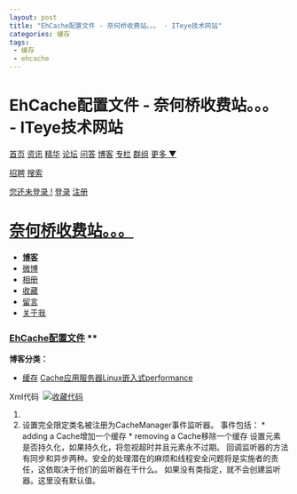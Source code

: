 ```yaml
---
layout: post
title: "EhCache配置文件 - 奈何桥收费站。。。 - ITeye技术网站"
categories: 缓存
tags: 
 - 缓存
 - ehcache
--- 
```


# EhCache配置文件 - 奈何桥收费站。。。 - ITeye技术网站

[首页](http://www.iteye.com/) [资讯](http://www.iteye.com/news) [精华](http://www.iteye.com/magazines) [论坛](http://www.iteye.com/forums) [问答](http://www.iteye.com/ask) [博客](http://www.iteye.com/blogs) [专栏](http://www.iteye.com/blogs/subjects) [群组](http://www.iteye.com/groups) [更多 ▼](http://zuzong.iteye.com/blog/1048714#)

[招聘](http://www.iteye.com/job) [搜索](http://www.iteye.com/search)

[您还未登录 !](http://zuzong.iteye.com/login "登录") [登录](http://zuzong.iteye.com/login) [注册](http://zuzong.iteye.com/signup)

# [奈何桥收费站。。。](http://zuzong.iteye.com/)

* [**博客**](http://zuzong.iteye.com/)
* [微博](http://zuzong.iteye.com/weibo)
* [相册](http://zuzong.iteye.com/album)
* [收藏](http://zuzong.iteye.com/link)
* [留言](http://zuzong.iteye.com/blog/guest_book)
* [关于我](http://zuzong.iteye.com/blog/profile)

### [EhCache配置文件]() **

**博客分类：**
* [缓存](http://zuzong.iteye.com/category/157174)
[Cache](http://www.iteye.com/blogs/tag/Cache)[应用服务器](http://www.iteye.com/blogs/tag/%E5%BA%94%E7%94%A8%E6%9C%8D%E5%8A%A1%E5%99%A8)[Linux](http://www.iteye.com/blogs/tag/Linux)[嵌入式](http://www.iteye.com/blogs/tag/%E5%B5%8C%E5%85%A5%E5%BC%8F)[performance](http://www.iteye.com/blogs/tag/performance) 

Xml代码  [![收藏代码]()![]()]( "收藏这段代码")

1. <?xml version="1.0" encoding="UTF-8"?>       
1. <!--  
1.   
1. CacheManager配置  
1. ==========================  
1.   
1.   
1. 一个ehcache.xml 相当于一个单个的CacheManager  
1.   
1. 学习下面的说明或者ehcache构架（ehcache.xsd）怎样配置  
1. 系统资源标识在这个文件中能被具体制定，当配置被加载时，他们将会被替换。例如 multicastGroupPort=${multicastGroupPort}被环境变量的系统属性替换，或是使用如-DmulticastGroupPort=4446命令行开关指定一个系统属性。  
1.   
1. <ehcache>的属性如下：  
1.   
1. * name – CacheManager的可选名称。这个名称起初主要是用于文档记录或辨别Terracotta集群状态。对于Terracotta集群的缓存，一组CacheManager名称和cache名称唯一的鉴定了一个特定的存储于Terracotta集群存储器的缓存。  
1.   
1. * updateCheck – 一个可选的boolean标识符，指定这个CacheManager是否通过Internet检查Ehcache的新版本。如果没有特别指明，updateCheck="true".  
1.   
1. * monitoring – 一个可选的设置，决定CacheManager是否应该自动的用系统MBean服务器注册SampledCacheMBean。当下，这个监测。只有当使用Terracotta集群和使用Terracotta Developer Console时才有用。使用"autodetect"值，Terracotta集群的出现将被检测和监视，并通过Developer控制台激活。其他允许的值有："on" 和 "off"。默认为"autodetect"。当使用JMX监测时，这个设置不会产生任何作用。  
1.   
1. * dynamicConfig – 一个可选设置，能够使与这个CacheManager相关联的动态配置失活。这个设置的默认值是true-例如，动态配置是激活的。动态配置的缓存通过缓存的配置对象让他们的TTI, TTL 和maximum disk 和in-memory capacity在运行时改变。  
1. -->    
1. <ehcache xmlns:xsi="http://www.w3.org/2001/XMLSchema-instance"  
1.          xsi:noNamespaceSchemaLocation="ehcache.xsd"  
1.          updateCheck="true" monitoring="autodetect"  
1.          dynamicConfig="true" >  
1.     
1.     <!--  
1.     DiskStore configuration  
1.     =======================  
1. 磁盘存储器是可选的。关闭磁盘存储路径创建，解释下面的磁盘存储器元素。  
1. 对于任何缓存，如果你已经激活了overflowToDisk或diskPersistent，就要配置磁盘存储器。  
1. 如果他未配置，并且创建了一个需要磁盘存储的缓存，将会发出一个警告并且java.io.tmpdir将会自动使用。  
1. 磁盘存储器仅有一个属性- "path"。这个路径就是.data and .index文件被创建的目录路径。  
1. 如果这个路径是下述Java系统属性之一，他将会被运行中的VM中的值替换。为了向后兼容，这些应该被特别规定，而不会被${token}替换语法封闭。  
1.   
1. 下列属性翻译：  
1. * user.home -用户的根目录  
1. * user.dir – 用户的当前工作目录  
1. * java.io.tmpdir – 默认临时文件路径  
1. * ehcache.disk.store.dir – 一个系统属性，你通常用命令行指定；  
1. 例如： java -Dehcache.disk.store.dir=/u01/myapp/diskdir ...  
1.    
1.    
1.   
1. 子目录通过如下属性指定，例如：java.io.tmpdir/one  
1.   -->  
1.     <diskStore path="java.io.tmpdir"/>  
1.    
1.     
1.     <!--  
1. TransactionManagerLookup configuration  
1. ======================================  
1. TransactionManagerLookup 配置  
1. 这个类被ehcache用XA激活的ehcache来查找用于应用程序中的JTA TransactionManager。如果没有指定类，那么DefaultTransactionManagerLookup将以如下顺序找到TransactionManager。  
1.   
1.    *GenericJNDI（例如：jboss，属性jndiName控制TransactionManager对象的名称来查找）  
1. *Websphere  
1.      *Bitronix  
1.      *Atomikos  
1. 你可以提供自己的查找类实现net.sf.ehcache.transaction.manager.TransactionManagerLookup接口。  
1.     <transactionManagerLookup class="net.sf.ehcache.transaction.manager.DefaultTransactionManagerLookup" properties="" propertySeparator=":"/>  
1.    
1.     <!--  
1.     CacheManagerEventListener  
1. =========================  
1. 指定一个CacheManagerEventListenerFactory，当缓存被增加或从CacheManager移除时被告知。  
1.   
1. CacheManagerEventListenerFactory的属性有：  
1. * class – 一个完全限定的工厂类名。  
1. * properties – 逗号隔开的属性只对工厂有意义。  
1.  overflowToDisk:设置元素是否能溢出磁盘，当存储器容量达到最大存储限制。  
1.   
1. 如下属性和元素是可选的。  
1.    
1.     timeToIdleSeconds:  
1. Sets the time to idle for an element before it expires.  
1. 设置一个元素在过期前的空闲时间  
1.     i.e. The maximum amount of time between accesses before an element expires  
1. Is only used if the element is not eternal.  
1. 换言之，最大时间数在进入之后和元素过期之前这段时间之间，只有元素在非持久化时才有用。  
1. Optional attribute. A value of 0 means that an Element can idle for infinity.  
1. 可选属性，0表示一个元素可以无限的空闲  
1. The default value is 0.  
1. 默认值是0。  
1.    
1.     timeToLiveSeconds:  
1.     Sets the time to live for an element before it expires.  
1.     i.e. The maximum time between creation time and when an element expires.  
1.     Is only used if the element is not eternal.  
1.     Optional attribute. A value of 0 means that and Element can live for infinity.  
1. The default value is 0.  
1. 在元素过期之前，设置一个存留时间。换言之，最大时间在创建时间和元素过期之间。仅用于元素非持久化。可选属性。值为0表示元素可无限存留，默认值是0  
1.    
1.     diskPersistent:  
1.     Whether the disk store persists between restarts of the Virtual Machine.  
1. The default value is false.  
1. 磁盘存储是否在虚拟机重启后持续存在。默认只是false。  
1.    
1.     diskExpiryThreadIntervalSeconds:  
1.     The number of seconds between runs of the disk expiry thread. The default value  
1. is 120 seconds.  
1. 秒数在运行和磁盘终止线程之间，默认值是120秒。  
1.    
1.     diskSpoolBufferSizeMB:  
1.     This is the size to allocate the DiskStore for a spool buffer. Writes are made  
1.     to this area and then asynchronously written to disk. The default size is 30MB.  
1.     Each spool buffer is used only by its cache. If you get OutOfMemory errors consider  
1.     lowering this value. To improve DiskStore performance consider increasing it. Trace level  
1. logging in the DiskStore will show if put back ups are occurring.  
1. 这是为后台打印缓冲分配在DiskStore的大小。在这一区域进行写入，并同步写入磁盘。默认值是30M。每个后台缓冲区仅由他的缓存使用，如出现OutOfMemory错误，考虑降低该值。为了提高DiskStore性能，考虑增加它。跟踪级别的DiskStore工作 将显示是否推迟出现。  
1.    
1.     clearOnFlush:  
1.     whether the MemoryStore should be cleared when flush() is called on the cache.  
1. By default, this is true i.e. the MemoryStore is cleared.  
1. 当flush()在缓存中被调用时，MemoryStore是否被清除。默认是true，即MemoryStore被清除。  
1.    
1.     memoryStoreEvictionPolicy:  
1.     Policy would be enforced upon reaching the maxElementsInMemory limit. Default  
1.     policy is Least Recently Used (specified as LRU). Other policies available -  
1.     First In First Out (specified as FIFO) and Less Frequently Used  
1.     (specified as LFU)  
1.    
1.     Cache elements can also contain sub elements which take the same format of a factory class  
1. and properties. Defined sub-elements are:  
1. 当达到maxElementsInMemory限制时，策略将强制执行。策略是最近最少使用的算法（简称为LRU）。其他的策略通用。缓存元素也可以有子元素，子元素拥有相同格式的工厂类和属性。定义的sub-elements有：  
1.    
1.     * cacheEventListenerFactory - Enables registration of listeners for cache events, such as  
1.       put, remove, update, and expire.  
1. * cacheEventListenerFactory – 启用缓存事件监听器的注册，如put, remove, update, and expire.  
1.    
1.     * bootstrapCacheLoaderFactory - Specifies a BootstrapCacheLoader, which is called by a  
1.       cache on initialisation to prepopulate itself.  
1.     * bootstrapCacheLoaderFactory – 指定一个BootstrapCacheLoader，它被一个缓存在初始化时调用，用来预填充自己。  
1.    
1.     * cacheExtensionFactory - Specifies a CacheExtension, a generic mechansim to tie a class  
1.       which holds a reference to a cache to the cache lifecycle.  
1. * cacheExtensionFactory – 指定一个CacheExtension，一个通用的mechansim来联系一个保存引用到缓存的类到缓存生命周期。  
1.    
1.     * cacheExceptionHandlerFactory - Specifies a CacheExceptionHandler, which is called when  
1.       cache exceptions occur.  
1.     * cacheExceptionHandlerFactory – 指定一个CacheExceptionHandler，每当缓存异常出现时调用。  
1.    
1.     * cacheLoaderFactory - Specifies a CacheLoader, which can be used both asynchronously and  
1.       synchronously to load objects into a cache. More than one cacheLoaderFactory element  
1.       can be added, in which case the loaders form a chain which are executed in order. If a  
1.       loader returns null, the next in chain is called.  
1. * cacheLoaderFactory – 指定一个CacheLoader，能够同步和异步装载对象到一个缓存。可以添加多个cacheLoaderFactory元素，在这种情况装载机形成一个链，被有序的执行。如果一个装载机返回null，下一个链就被调用。  
1.                                    
1. Cache Event Listeners  
1. 缓存事件监听器  
1.    
1.     All cacheEventListenerFactory elements can take an optional property listenFor that describes  
1.     which events will be delivered in a clustered environment.  The listenFor attribute has the  
1. following allowed values:  
1. 所有的cacheEventListenerFactory元素能选取一个可选属性listenFor描述的事件将在一个集群环境中交付。这个listenFor属性有如下允许的值：  
1.    
1.     * all - the default is to deliver all local and remote events  
1.     * local - deliver only events originating in the current node  
1. * remote - deliver only events originating in other nodes  
1. * all – 默认交付所有的本地和远程事件  
1. * local – 交付的只是源于当前节点的事件  
1. * remote - 交付的只是源于其他节点  
1.    
1. Example of setting up a logging listener for local cache events:  
1. 设置一个本地缓存事件监听器的例子：  
1.    
1.     <cacheEventListenerFactory class="my.company.log.CacheLogger"  
1.         listenFor="local" />  
1.    
1.    
1. Cache Exception Handling  
1. 缓存异常处理  
1.     ++++++++++++++++++++++++  
1.    
1.     By default, most cache operations will propagate a runtime CacheException on failure. An  
1.     interceptor, using a dynamic proxy, may be configured so that a CacheExceptionHandler can  
1. be configured to intercept Exceptions. Errors are not intercepted.  
1. 通常，大多数cache运行失败将产生运行时CacheException。通过使用代理，一个拦截器应该被配置，以便于能够配置CacheExceptionHandler拦截异常。错误并不被拦截。  
1.    
1. It is configured as per the following example:  
1. 按照下面的例子配置：  
1.    
1.       <cacheExceptionHandlerFactory class="com.example.ExampleExceptionHandlerFactory"  
1.                                       properties="logLevel=FINE"/>  
1.    
1.     Caches with ExceptionHandling configured are not of type Cache, but are of type Ehcache only,  
1. and are not available using CacheManager.getCache(), but using CacheManager.getEhcache().  
1. 有ExceptionHandling配置的缓存并不是典型的Cache，但却是典型的Ehcache，并且不能使用CacheManager.getCache()，但能够使用CacheManager.getEhcache()。  
1.    
1.    
1. Cache Loader  
1. 缓存装载  
1.     ++++++++++++  
1.      
1.     A default CacheLoader may be set which loads objects into the cache through asynchronous and  
1.     synchronous methods on Cache. This is different to the bootstrap cache loader, which is used  
1. only in distributed caching.  
1. 一个默认的CacheLoader应该被设置成这样，能够通过Cache中的同步和异步方法装载对象到缓存中。这和仅在分布是缓存中被用到的缓存装载引导程序是不同的。  
1.    
1. It is configured as per the following example:  
1. 按照如下示例配置：  
1.    
1.         <cacheLoaderFactory class="com.example.ExampleCacheLoaderFactory"  
1.                                       properties="type=int,startCounter=10"/>  
1.    
1.     XA Cache  
1.     ++++++++  
1.    
1. To enable an ehcache as a participant in the JTA Transaction, just have the following attribute  
1. 使ehcache作为JTA事务的参与者，只需要如下属性。  
1.     
1. transactionalMode="xa", otherwise the default is transactionalMode="off"  
1.     transactionalMode="xa", 否则，默认是 transactionalMode="off"  
1.    
1.    
1.     Cache Writer  
1.     ++++++++++++  
1.    
1.     A CacheWriter maybe be set to write to an underlying resource. Only one CacheWriter can be  
1. been to a cache.  
1. 一个CacheWriter可以设置写到底层资源中。只有一个CacheWriter能够成为一个cache。  
1.    
1. It is configured as per the following example for write-through:  
1. 按照如下示例配置write-through：  
1.    
1.         <cacheWriter writeMode="write-through" notifyListenersOnException="true">  
1.             <cacheWriterFactory class="net.sf.ehcache.writer.TestCacheWriterFactory"  
1.                                 properties="type=int,startCounter=10"/>  
1.         </cacheWriter>  
1.    
1. And it is configured as per the following example for write-behind:  
1. 按照如下示例配置write-behind:  
1.    
1.         <cacheWriter writeMode="write-behind" minWriteDelay="1" maxWriteDelay="5"  
1.                      rateLimitPerSecond="5" writeCoalescing="true" writeBatching="true" writeBatchSize="1"  
1.                      retryAttempts="2" retryAttemptDelaySeconds="1">  
1.             <cacheWriterFactory class="net.sf.ehcache.writer.TestCacheWriterFactory"  
1.                                 properties="type=int,startCounter=10"/>  
1.         </cacheWriter>  
1.    
1. The cacheWriter element has the following attributes:  
1. cacheWriter元素有如下属性：  
1. * writeMode: the write mode, write-through or write-behind  
1.    
1. These attributes only apply to write-through mode:  
1. 这些属性仅适用于write-through模式：  
1. * notifyListenersOnException: Sets whether to notify listeners when an exception occurs on a writer operation.  
1. * notifyListenersOnException:设置当一个写操作出现异常时是否告知监听器。  
1.    
1. These attributes only apply to write-behind mode:  
1. 这些属性仅适用于write-behind模式：  
1.    
1.     * minWriteDelay: Set the minimum number of seconds to wait before writing behind. If set to a value greater than 0,  
1.       it permits operations to build up in the queue. This is different from the maximum write delay in that by waiting  
1.       a minimum amount of time, work is always being built up. If the minimum write delay is set to zero and the  
1.       CacheWriter performs its work very quickly, the overhead of processing the write behind queue items becomes very  
1.       noticeable in a cluster since all the operations might be done for individual items instead of for a collection  
1.       of them.  
1. * minWriteDelay:设置write-behind之前的等待最小秒数。如果设置值比0大，则允许操作建立在队列中。和最大写入延迟不同，通过等待的最短时间，工作将同时被建立。如果最小写入延迟设置成0，并且CacheWriter快速执行程序，在一个集群中处理队列项目后的写入开销将会非常显著，因为所有的运行被单个项目完成，代替他们的一个集合。  
1.    
1.     * maxWriteDelay: Set the maximum number of seconds to wait before writing behind. If set to a value greater than 0,  
1.       it permits operations to build up in the queue to enable effective coalescing and batching optimisations.  
1. * maxWriteDelay:设置在后面写入之前等待的最大秒数。如设置值为0，它允许在队列里建立运行程序，以便有效地合并和批量优化。  
1.    
1.     * writeBatching: Sets whether to batch write operations. If set to true, writeAll and deleteAll will be called on  
1.       the CacheWriter rather than write and delete being called for each key. Resources such as databases can perform  
1.       more efficiently if updates are batched, thus reducing load.  
1. * writeBatching:设置是否批量写入操作。如果设为true，writeAll 和deleteAll将调用CacheWriter，而不是为每个键调用write和delete。如果更新是批量的，诸如数据库资源可以更高效的执行，因此减少了负荷。  
1.     * writeBatchSize: Sets the number of operations to include in each batch when writeBatching is enabled. If there are  
1.       less entries in the write-behind queue than the batch size, the queue length size is used.  
1. * writeBatchSize:当writeBatching处于激活时，设置每批包含的操作的数目。如果write-behind队列的实体数少于每批的数目，就使用队列的长度。  
1. * rateLimitPerSecond: Sets the maximum number of write operations to allow per second when writeBatching is enabled.  
1. * rateLimitPerSecond:当writeBatching激活时，设置写操作每秒允许的最大数目。  
1.     * writeCoalescing: Sets whether to use write coalescing. If set to true and multiple operations on the same key are  
1.       present in the write-behind queue, only the latest write is done, as the others are redundant.  
1. * writeCoalescing: 设置是否使用写入联合。如果设为true并且同样的键有多个操作出现在write-behind队列，只有最新的写入完成，因为其他的成了多余的。  
1.     * retryAttempts: Sets the number of times the operation is retried in the CacheWriter, this happens after the  
1.       original operation.  
1. * retryAttempts:设置CacheWriter中重复操作的总次数，这发生在初次操作之后。  
1. * retryAttemptDelaySeconds: Sets the number of seconds to wait before retrying an failed operation.  
1. * retryAttemptDelaySeconds:设置在失败操作重试之前等待的秒数。  
1.    
1.     Cache Extension  
1.     +++++++++++++++  
1.    
1.     CacheExtensions are a general purpose mechanism to allow generic extensions to a Cache.  
1.     CacheExtensions are tied into the Cache lifecycle.  
1. CacheExtensions是一个总的作用机制允许Cache有普通异常。CacheExtensions与Cache生命周期紧密相连。  
1.     CacheExtensions are created using the CacheExtensionFactory which has a  
1.     <code>createCacheCacheExtension()</code> method which takes as a parameter a  
1.     Cache and properties. It can thus call back into any public method on Cache, including, of  
1. course, the load methods.  
1. 创建CacheExtensions 来使用CacheExtensionFactory，他有一个<code>createCacheCacheExtension()</code>方法可以当做一个参数一个Cache和属性。因此CacheExtensions能够回调所有Cache中的公有方法，当然，包括装载方法。  
1.    
1. Extensions are added as per the following example:  
1. 按照如下示例增加Extensions：  
1.    
1.          <cacheExtensionFactory class="com.example.FileWatchingCacheRefresherExtensionFactory"  
1.                              properties="refreshIntervalMillis=18000, loaderTimeout=3000,  
1.                                          flushPeriod=whatever, someOtherProperty=someValue ..."/>  
1.    
1.     Terracotta Clustering  
1.     +++++++++++++++++++++  
1.     
1.     Cache elements can also contain information about whether the cache can be clustered with Terracotta.  
1. The <terracotta> sub-element has the following attributes:  
1. Cache元素也包含了有关是否缓存能和Terracotta聚集的信息。<terracotta>子元素有如下属性：  
1.    
1.     * clustered=true|false - indicates whether this cache should be clustered with Terracotta. By  
1.       default, if the <terracotta> element is included, clustered=true.  
1. * clustered=true|false – 显示这个cache是否应该和Terracotta聚集。如果包括<terracotta>元素，默认的是clustered=true。  
1.     * valueMode=serialization|identity - indicates whether this cache should be clustered with  
1.       serialized copies of the values or using Terracotta identity mode.  By default, values will  
1.       be cached in serialization mode which is similar to other replicated Ehcache modes.  The identity  
1.       mode is only available in certain Terracotta deployment scenarios and will maintain actual object  
1.       identity of the keys and values across the cluster.  In this case, all users of a value retrieved from  
1.       the cache are using the same clustered value and must provide appropriate locking for any changes  
1.       made to the value (or objects referred to by the value).  
1. * valueMode=serialization|identity – 指出是否这个cache和值的序列化拷贝聚合或者使用Terracotta鉴定模式。通常，值将会在序列化模式中缓存，这和其他的再生Ehcache模式相似。身份模式只有在某些Terracotta部署方案中有效，并且通过集群保持实际对象身份的键和值。在这种情况下，所有从缓存取值的用户都使用相同的集群值，并且必须对值（或者值所引用的对象）的任何改变提供了合适的锁定。  
1.     * synchronousWrites=true|false - When set to true, clustered caches use  
1.       Terracotta SYNCHRONOUS WRITE locks. Asynchronous writes (synchronousWrites="false") maximize performance by  
1.       allowing clients to proceed without waiting for a "transaction received" acknowledgement from the server.  
1.       Synchronous writes (synchronousWrites="true") maximize data safety by requiring that a client receive server  
1.       acknowledgement of a transaction before that client can proceed. If coherence mode is disabled using  
1.       configuration (coherent="false") or through the coherence API, only asynchronous writes can occur  
1.       (synchronousWrites="true" is ignored). By default this value is false (i.e. clustered caches use normal  
1.       Terracotta WRITE locks).  
1. * synchronousWrites=true|false – 当设为true时，缓存集群使用Terracotta SYNCHRONOUS WRITE锁。异步写入(synchronousWrites="false")最大的性能允许客户端继续而无需等待"transaction received"服务器的回应。同步写入(synchronousWrites="true")最大数据安全性，要求客户端再继续之前接收服务器端的事务响应。如果coherence模式不能使用配置(coherent="false")或者通过coherence API，仅异步写入能够存在(synchronousWrites="true"被忽略)。通常，这个值为false（例. 聚集缓存使用正常的Terracotta WRITE锁）。  
1.     * coherent=true|false - indicates whether this cache should have coherent reads and writes with guaranteed  
1.       consistency across the cluster.  By default, its value is true.  If this attribute is set to false  
1.       (or "incoherent" mode), values from the cache are read without locking, possibly yielding stale data.  
1.       Writes to a cache in incoherent mode are batched and applied without acquiring cluster-wide locks,  
1.       possibly creating inconsistent values across cluster. Incoherent mode is a performance optimization  
1.       with weaker concurrency guarantees and should generally be used for bulk-loading caches, for loading  
1.       a read-only cache, or where the application that can tolerate reading stale data. This setting overrides  
1.       coherentReads, which is deprecated.  
1. * coherent=true|false – 指出是否这个缓存应使读和写前后一致并通过集群确保其一致性。通常默认值是true。如这个属性被设为false（或"incoherent"模式），缓存里没有锁定直接读取的值，可能产生坏的数据。随着并发保证的减弱，Incoherent模式是最优化性能，应该用于bulk-loading缓存，用于装载一个只读缓存，或用于程序中能够容忍读取损坏数据的地方。这个设置重载了coherentReads，这是不赞成的。  
1.     * copyOnRead=true|false - indicates whether cache values are deserialized on every read or if the  
1.       materialized cache value can be re-used between get() calls. This setting is useful if a cache  
1.       is being shared by callers with disparate classloaders or to prevent local drift if keys/values  
1.       are mutated locally w/o putting back to the cache. NOTE: This setting is only relevant for caches  
1.       with valueMode=serialization  
1. * copyOnRead=true|false – 指出是否每个读出的缓存值是反序列化的，或者，是否具体的缓存值能够在get()调用之间被重用。这个设置很有用，如果一个缓存被不同的类装载器的调用者共享，或是阻止本地偏移如果键/值被组织本地w/o放回缓存。注意：这个设置仅对valueMode=serialization的缓存有意义。  
1.    
1.    
1. Simplest example to indicate clustering:  
1. 最简单的集群实例：  
1.         <terracotta/>  
1.         
1. To indicate the cache should not be clustered (or remove the <terracotta> element altogether):  
1. 指明缓存不被聚集（或一起移除<terracotta>元素）   
1.         <terracotta clustered="false"/>  
1.    
1. To indicate the cache should be clustered using identity mode:  
1. 表示使用模式聚集缓存：  
1.         <terracotta clustered="true" valueMode="identity"/>        
1.    
1. To indicate the cache should be clustered using incoherent mode for bulk load:  
1. 对大量的装载使用incoherent模式聚集缓存。  
1.         <terracotta clustered="true" coherent="false"/>  
1.    
1. To indicate the cache should be clustered using synchronous-write locking level:  
1. 使用synchronous-write锁定水平应该聚集缓存。  
1.         <terracotta clustered="true" synchronousWrites="true"/>  
1.     -->  
1.    
1.     <!--  
1.     Mandatory Default Cache configuration. These settings will be applied to caches  
1. created programmtically using CacheManager.add(String cacheName).  
1. 强制预设缓存配置。这个设置将应用于缓存创建CacheManager.add(String cacheName)。  
1.    
1. The defaultCache has an implicit name "default" which is a reserved cache name.  
1. defaultCache有一个内涵的名称“default”，是一个预设的缓存名称。  
1.     -->  
1.     <defaultCache  
1.            maxElementsInMemory="0"  
1.            eternal="false"  
1.            timeToIdleSeconds="1200"  
1.            timeToLiveSeconds="1200">  
1.       <terracotta/>  
1.     </defaultCache>  
1.    
1.     <!--  
1. Sample caches. Following are some example caches. Remove these before use.  
1. 缓存样本。以下是一些缓存实例，在使用前删掉这些。  
1.     -->  
1.    
1.     <!--  
1.     Sample cache named sampleCache1  
1.     This cache contains a maximum in memory of 10000 elements, and will expire  
1.     an element if it is idle for more than 5 minutes and lives for more than  
1. 10 minutes.  
1. 缓存实例名为sampleCache1，这个缓存的最大存储量为10000个元素，如果一个元素空闲时间超过5分钟就会失效并且生命周期超过10分钟。  
1.    
1.     If there are more than 10000 elements it will overflow to the  
1.     disk cache, which in this configuration will go to wherever java.io.tmp is  
1. defined on your system. On a standard Linux system this will be /tmp"  
1. 如果超过了10000个元素，磁盘缓存将会溢出，在这个缓存中，这个配置将找到你系统中任何定义java.io.tmp的地方。在标准的Linux系统中，这将会是/tmp"。  
1.    
1.    
1.     -->  
1.     <cache name="sampleCache1"  
1.            maxElementsInMemory="10000"  
1.            maxElementsOnDisk="1000"  
1.            eternal="false"  
1.            overflowToDisk="true"  
1.            diskSpoolBufferSizeMB="20"  
1.            timeToIdleSeconds="300"  
1.            timeToLiveSeconds="600"  
1.            memoryStoreEvictionPolicy="LFU"  
1.             />  
1.    
1.    
1.     <!--  
1. Sample cache named sampleCache2  
1. 实例缓存sampleCache2  
1.     This cache has a maximum of 1000 elements in memory. There is no overflow to disk, so 1000  
1.     is also the maximum cache size. Note that when a cache is eternal, timeToLive and  
1. timeToIdle are not used and do not need to be specified.  
1. 这个缓存的最大存储容量是1000个元素。没有磁盘溢出，因此，1000也是缓存的最大长度。要注意的是，当缓存持久化后, timeToLive和timeToIdle将不被使用，并且不需要特别指定。  
1.     -->  
1.     <cache name="sampleCache2"  
1.            maxElementsInMemory="1000"  
1.            eternal="true"  
1.            overflowToDisk="false"  
1.            memoryStoreEvictionPolicy="FIFO"  
1.             />  
1.    
1.    
1.     <!--  
1.     Sample cache named sampleCache3. This cache overflows to disk. The disk store is  
1.     persistent between cache and VM restarts. The disk expiry thread interval is set to 10  
1. minutes, overriding the default of 2 minutes.  
1. 示例sampleCache3。这个缓存溢出到磁盘。磁盘存储在缓存和VM重启的时候是持续的。磁盘期满间隔设置为10分钟，覆盖原来的2分钟。  
1.     -->  
1.     <cache name="sampleCache3"  
1.            maxElementsInMemory="500"  
1.            eternal="false"  
1.            overflowToDisk="true"  
1.            timeToIdleSeconds="300"  
1.            timeToLiveSeconds="600"  
1.            diskPersistent="true"  
1.            diskExpiryThreadIntervalSeconds="1"  
1.            memoryStoreEvictionPolicy="LFU"  
1.             />  
1.    
1.     <!--  
1.     Sample Terracotta clustered cache named sampleTerracottaCache.  
1. This cache uses Terracotta to cluster the contents of the cache.  
1. Terracotta集群缓存示例sampleTerracottaCache。这个缓存使用Terracotta聚集缓存内容。  
1.     -->  
1.     <cache name="sampleTerracottaCache"  
1.            maxElementsInMemory="1000"  
1.            eternal="false"  
1.            timeToIdleSeconds="3600"  
1.            timeToLiveSeconds="1800"  
1.            overflowToDisk="false">  
1.    
1.         <terracotta/>  
1.     </cache>  
1.    
1.       <!--  
1.       Sample xa enabled cache name xaCache  
1. Xa激活缓存示例xaCache  
1.     -->  
1.    
1.     <cache name="xaCache"  
1.         maxElementsInMemory="500"  
1.         eternal="false"  
1.         timeToIdleSeconds="300"  
1.         timeToLiveSeconds="600"  
1.         overflowToDisk="false"  
1.         diskPersistent="false"  
1.         diskExpiryThreadIntervalSeconds="1"  
1.         transactionalMode="xa">  
1.       <terracotta clustered="true"/>  
1.   </cache>  
1.    
1.    
1. </ehcache>  
1.    
1.    
1.   
1. 设置完全限定类名被注册为CacheManager事件监听器。  
1.   
1. 事件包括：  
1.     * adding a Cache增加一个缓存  
1.     * removing a Cache移除一个缓存  
1. 设置元素是否持久化，如果持久化，将忽视超时并且元素永不过期。  
1. 回调监听器的方法有同步和异步两种。安全的处理潜在的麻烦和线程安全问题将是实施者的责任，这依取决于他们的监听器在干什么。  
1.   
1. 如果没有类指定，就不会创建监听器。这里没有默认值。  
1.     <cacheManagerEventListenerFactory class="" properties=""/>  
1.    
1.     <!--  
1.     TerracottaConfig  
1.     ========================  
1.  maxElementsOnDisk:  
1.   
1. 设置磁盘存储器维持的对象的最大数目。默认是0，意味着没有限制。  
1. eternal:  
1. 激活Terracotta集群选项)  
1.   
1. 注意：你需要安装运行一个或多个Terracotta服务器来使用Terracotta集群。  
1. 参看http://www.terracotta.org/web/display/orgsite/Download  
1.    
1.   
1. 使用多个Terracotta服务器实例URLs（容错能力）的例子  
1. <terracottaConfig url="host1:9510,host2:9510,host3:9510"/>  
1. maxElementsInMemory:  
1.   
1. 设置创建到存储器中的对象的最大数目。  
1. 在ehcache配置文件中嵌入一个Terracotta配置文件简单的放置一个普通的Terracotta XML配置到<terracottaConfig>元素中。  
1.     
1.     Example:  
1.     <terracottaConfig>  
1.         <tc-config>  
1.             <servers>  
1.                 <server host="server1" name="s1"/>  
1.                 <server host="server2" name="s2"/>  
1.             </servers>  
1.             <clients>  
1.                 <logs>app/logs-%i</logs>  
1.             </clients>           
1.         </tc-config>  
1.     </terracottaConfig>  
1. 更多的Terracotta信息，参看Terracotta文档。  
1.     -->  
1.     <terracottaConfig url="localhost:9510"/>  
1.    
1.     <!--  
1.     Cache configuration  
1.     ===================  
1.    
1. The following attributes are required.  
1. 如下属性都需要：  
1.  name:  
1.   
1. 设置缓存的名称。用于鉴定缓存，他必须是唯一的。  
1.   
1. 指定一个TerracottaConfig用于为CacheManager配置Terracotta运行时。  
1.   
1. 配置文件可以通过两种主要方式指定：通过引用配置文件或者使用Terracotta嵌入式配置文件。  
1.   
1. 使用URL属性指定一个配置资源（或者多个）的引用。URL属性必须包含一个逗号隔开的列表：  
1. * path（Terracotta配置文件的路径）(通常命名为 tc-config.xml)  
1.     * URL Terracotta配置文件的URL  
1. * <server host>:<port> Terracotta服务器运行实例  
1. 最简单的例子指出这台机器上的一个Terracotta服务器：  
1. <terracottaConfig url="localhost:9510"/>  
1. 使用Terracotta配置文件路径的例子：  
1. <terracottaConfig url="/app/config/tc-config.xml"/>  
1. 使用Terracotta配置文件URL的例子：  
1. <terracottaConfig url="http://internal/ehcache/app/tc-config.xml"/>  
<?xml version="1.0" encoding="UTF-8"?> <!-- CacheManager配置 ========================== 一个ehcache.xml 相当于一个单个的CacheManager 学习下面的说明或者ehcache构架（ehcache.xsd）怎样配置 系统资源标识在这个文件中能被具体制定，当配置被加载时，他们将会被替换。例如 multicastGroupPort=${multicastGroupPort}被环境变量的系统属性替换，或是使用如-DmulticastGroupPort=4446命令行开关指定一个系统属性。 <ehcache>的属性如下： * name – CacheManager的可选名称。这个名称起初主要是用于文档记录或辨别Terracotta集群状态。对于Terracotta集群的缓存，一组CacheManager名称和cache名称唯一的鉴定了一个特定的存储于Terracotta集群存储器的缓存。 * updateCheck – 一个可选的boolean标识符，指定这个CacheManager是否通过Internet检查Ehcache的新版本。如果没有特别指明，updateCheck="true". * monitoring – 一个可选的设置，决定CacheManager是否应该自动的用系统MBean服务器注册SampledCacheMBean。当下，这个监测。只有当使用Terracotta集群和使用Terracotta Developer Console时才有用。使用"autodetect"值，Terracotta集群的出现将被检测和监视，并通过Developer控制台激活。其他允许的值有："on" 和 "off"。默认为"autodetect"。当使用JMX监测时，这个设置不会产生任何作用。 * dynamicConfig – 一个可选设置，能够使与这个CacheManager相关联的动态配置失活。这个设置的默认值是true-例如，动态配置是激活的。动态配置的缓存通过缓存的配置对象让他们的TTI, TTL 和maximum disk 和in-memory capacity在运行时改变。 --> <ehcache xmlns:xsi="http://www.w3.org/2001/XMLSchema-instance" xsi:noNamespaceSchemaLocation="ehcache.xsd" updateCheck="true" monitoring="autodetect" dynamicConfig="true" > <!-- DiskStore configuration ======================= 磁盘存储器是可选的。关闭磁盘存储路径创建，解释下面的磁盘存储器元素。 对于任何缓存，如果你已经激活了overflowToDisk或diskPersistent，就要配置磁盘存储器。 如果他未配置，并且创建了一个需要磁盘存储的缓存，将会发出一个警告并且java.io.tmpdir将会自动使用。 磁盘存储器仅有一个属性- "path"。这个路径就是.data and .index文件被创建的目录路径。 如果这个路径是下述Java系统属性之一，他将会被运行中的VM中的值替换。为了向后兼容，这些应该被特别规定，而不会被${token}替换语法封闭。 下列属性翻译： * user.home -用户的根目录 * user.dir – 用户的当前工作目录 * java.io.tmpdir – 默认临时文件路径 * ehcache.disk.store.dir – 一个系统属性，你通常用命令行指定； 例如： java -Dehcache.disk.store.dir=/u01/myapp/diskdir ... 子目录通过如下属性指定，例如：java.io.tmpdir/one --> <diskStore path="java.io.tmpdir"/> <!-- TransactionManagerLookup configuration ====================================== TransactionManagerLookup 配置 这个类被ehcache用XA激活的ehcache来查找用于应用程序中的JTA TransactionManager。如果没有指定类，那么DefaultTransactionManagerLookup将以如下顺序找到TransactionManager。 *GenericJNDI（例如：jboss，属性jndiName控制TransactionManager对象的名称来查找） *Websphere *Bitronix *Atomikos 你可以提供自己的查找类实现net.sf.ehcache.transaction.manager.TransactionManagerLookup接口。 <transactionManagerLookup class="net.sf.ehcache.transaction.manager.DefaultTransactionManagerLookup" properties="" propertySeparator=":"/> <!-- CacheManagerEventListener ========================= 指定一个CacheManagerEventListenerFactory，当缓存被增加或从CacheManager移除时被告知。 CacheManagerEventListenerFactory的属性有： * class – 一个完全限定的工厂类名。 * properties – 逗号隔开的属性只对工厂有意义。 overflowToDisk:设置元素是否能溢出磁盘，当存储器容量达到最大存储限制。 如下属性和元素是可选的。 timeToIdleSeconds: Sets the time to idle for an element before it expires. 设置一个元素在过期前的空闲时间 i.e. The maximum amount of time between accesses before an element expires Is only used if the element is not eternal. 换言之，最大时间数在进入之后和元素过期之前这段时间之间，只有元素在非持久化时才有用。 Optional attribute. A value of 0 means that an Element can idle for infinity. 可选属性，0表示一个元素可以无限的空闲 The default value is 0. 默认值是0。 timeToLiveSeconds: Sets the time to live for an element before it expires. i.e. The maximum time between creation time and when an element expires. Is only used if the element is not eternal. Optional attribute. A value of 0 means that and Element can live for infinity. The default value is 0. 在元素过期之前，设置一个存留时间。换言之，最大时间在创建时间和元素过期之间。仅用于元素非持久化。可选属性。值为0表示元素可无限存留，默认值是0 diskPersistent: Whether the disk store persists between restarts of the Virtual Machine. The default value is false. 磁盘存储是否在虚拟机重启后持续存在。默认只是false。 diskExpiryThreadIntervalSeconds: The number of seconds between runs of the disk expiry thread. The default value is 120 seconds. 秒数在运行和磁盘终止线程之间，默认值是120秒。 diskSpoolBufferSizeMB: This is the size to allocate the DiskStore for a spool buffer. Writes are made to this area and then asynchronously written to disk. The default size is 30MB. Each spool buffer is used only by its cache. If you get OutOfMemory errors consider lowering this value. To improve DiskStore performance consider increasing it. Trace level logging in the DiskStore will show if put back ups are occurring. 这是为后台打印缓冲分配在DiskStore的大小。在这一区域进行写入，并同步写入磁盘。默认值是30M。每个后台缓冲区仅由他的缓存使用，如出现OutOfMemory错误，考虑降低该值。为了提高DiskStore性能，考虑增加它。跟踪级别的DiskStore工作 将显示是否推迟出现。 clearOnFlush: whether the MemoryStore should be cleared when flush() is called on the cache. By default, this is true i.e. the MemoryStore is cleared. 当flush()在缓存中被调用时，MemoryStore是否被清除。默认是true，即MemoryStore被清除。 memoryStoreEvictionPolicy: Policy would be enforced upon reaching the maxElementsInMemory limit. Default policy is Least Recently Used (specified as LRU). Other policies available - First In First Out (specified as FIFO) and Less Frequently Used (specified as LFU) Cache elements can also contain sub elements which take the same format of a factory class and properties. Defined sub-elements are: 当达到maxElementsInMemory限制时，策略将强制执行。策略是最近最少使用的算法（简称为LRU）。其他的策略通用。缓存元素也可以有子元素，子元素拥有相同格式的工厂类和属性。定义的sub-elements有： * cacheEventListenerFactory - Enables registration of listeners for cache events, such as put, remove, update, and expire. * cacheEventListenerFactory – 启用缓存事件监听器的注册，如put, remove, update, and expire. * bootstrapCacheLoaderFactory - Specifies a BootstrapCacheLoader, which is called by a cache on initialisation to prepopulate itself. * bootstrapCacheLoaderFactory – 指定一个BootstrapCacheLoader，它被一个缓存在初始化时调用，用来预填充自己。 * cacheExtensionFactory - Specifies a CacheExtension, a generic mechansim to tie a class which holds a reference to a cache to the cache lifecycle. * cacheExtensionFactory – 指定一个CacheExtension，一个通用的mechansim来联系一个保存引用到缓存的类到缓存生命周期。 * cacheExceptionHandlerFactory - Specifies a CacheExceptionHandler, which is called when cache exceptions occur. * cacheExceptionHandlerFactory – 指定一个CacheExceptionHandler，每当缓存异常出现时调用。 * cacheLoaderFactory - Specifies a CacheLoader, which can be used both asynchronously and synchronously to load objects into a cache. More than one cacheLoaderFactory element can be added, in which case the loaders form a chain which are executed in order. If a loader returns null, the next in chain is called. * cacheLoaderFactory – 指定一个CacheLoader，能够同步和异步装载对象到一个缓存。可以添加多个cacheLoaderFactory元素，在这种情况装载机形成一个链，被有序的执行。如果一个装载机返回null，下一个链就被调用。 Cache Event Listeners 缓存事件监听器 All cacheEventListenerFactory elements can take an optional property listenFor that describes which events will be delivered in a clustered environment. The listenFor attribute has the following allowed values: 所有的cacheEventListenerFactory元素能选取一个可选属性listenFor描述的事件将在一个集群环境中交付。这个listenFor属性有如下允许的值： * all - the default is to deliver all local and remote events * local - deliver only events originating in the current node * remote - deliver only events originating in other nodes * all – 默认交付所有的本地和远程事件 * local – 交付的只是源于当前节点的事件 * remote - 交付的只是源于其他节点 Example of setting up a logging listener for local cache events: 设置一个本地缓存事件监听器的例子： <cacheEventListenerFactory class="my.company.log.CacheLogger" listenFor="local" /> Cache Exception Handling 缓存异常处理 ++++++++++++++++++++++++ By default, most cache operations will propagate a runtime CacheException on failure. An interceptor, using a dynamic proxy, may be configured so that a CacheExceptionHandler can be configured to intercept Exceptions. Errors are not intercepted. 通常，大多数cache运行失败将产生运行时CacheException。通过使用代理，一个拦截器应该被配置，以便于能够配置CacheExceptionHandler拦截异常。错误并不被拦截。 It is configured as per the following example: 按照下面的例子配置： <cacheExceptionHandlerFactory class="com.example.ExampleExceptionHandlerFactory" properties="logLevel=FINE"/> Caches with ExceptionHandling configured are not of type Cache, but are of type Ehcache only, and are not available using CacheManager.getCache(), but using CacheManager.getEhcache(). 有ExceptionHandling配置的缓存并不是典型的Cache，但却是典型的Ehcache，并且不能使用CacheManager.getCache()，但能够使用CacheManager.getEhcache()。 Cache Loader 缓存装载 ++++++++++++ A default CacheLoader may be set which loads objects into the cache through asynchronous and synchronous methods on Cache. This is different to the bootstrap cache loader, which is used only in distributed caching. 一个默认的CacheLoader应该被设置成这样，能够通过Cache中的同步和异步方法装载对象到缓存中。这和仅在分布是缓存中被用到的缓存装载引导程序是不同的。 It is configured as per the following example: 按照如下示例配置： <cacheLoaderFactory class="com.example.ExampleCacheLoaderFactory" properties="type=int,startCounter=10"/> XA Cache ++++++++ To enable an ehcache as a participant in the JTA Transaction, just have the following attribute 使ehcache作为JTA事务的参与者，只需要如下属性。 transactionalMode="xa", otherwise the default is transactionalMode="off" transactionalMode="xa", 否则，默认是 transactionalMode="off" Cache Writer ++++++++++++ A CacheWriter maybe be set to write to an underlying resource. Only one CacheWriter can be been to a cache. 一个CacheWriter可以设置写到底层资源中。只有一个CacheWriter能够成为一个cache。 It is configured as per the following example for write-through: 按照如下示例配置write-through： <cacheWriter writeMode="write-through" notifyListenersOnException="true"> <cacheWriterFactory class="net.sf.ehcache.writer.TestCacheWriterFactory" properties="type=int,startCounter=10"/> </cacheWriter> And it is configured as per the following example for write-behind: 按照如下示例配置write-behind: <cacheWriter writeMode="write-behind" minWriteDelay="1" maxWriteDelay="5" rateLimitPerSecond="5" writeCoalescing="true" writeBatching="true" writeBatchSize="1" retryAttempts="2" retryAttemptDelaySeconds="1"> <cacheWriterFactory class="net.sf.ehcache.writer.TestCacheWriterFactory" properties="type=int,startCounter=10"/> </cacheWriter> The cacheWriter element has the following attributes: cacheWriter元素有如下属性： * writeMode: the write mode, write-through or write-behind These attributes only apply to write-through mode: 这些属性仅适用于write-through模式： * notifyListenersOnException: Sets whether to notify listeners when an exception occurs on a writer operation. * notifyListenersOnException:设置当一个写操作出现异常时是否告知监听器。 These attributes only apply to write-behind mode: 这些属性仅适用于write-behind模式： * minWriteDelay: Set the minimum number of seconds to wait before writing behind. If set to a value greater than 0, it permits operations to build up in the queue. This is different from the maximum write delay in that by waiting a minimum amount of time, work is always being built up. If the minimum write delay is set to zero and the CacheWriter performs its work very quickly, the overhead of processing the write behind queue items becomes very noticeable in a cluster since all the operations might be done for individual items instead of for a collection of them. * minWriteDelay:设置write-behind之前的等待最小秒数。如果设置值比0大，则允许操作建立在队列中。和最大写入延迟不同，通过等待的最短时间，工作将同时被建立。如果最小写入延迟设置成0，并且CacheWriter快速执行程序，在一个集群中处理队列项目后的写入开销将会非常显著，因为所有的运行被单个项目完成，代替他们的一个集合。 * maxWriteDelay: Set the maximum number of seconds to wait before writing behind. If set to a value greater than 0, it permits operations to build up in the queue to enable effective coalescing and batching optimisations. * maxWriteDelay:设置在后面写入之前等待的最大秒数。如设置值为0，它允许在队列里建立运行程序，以便有效地合并和批量优化。 * writeBatching: Sets whether to batch write operations. If set to true, writeAll and deleteAll will be called on the CacheWriter rather than write and delete being called for each key. Resources such as databases can perform more efficiently if updates are batched, thus reducing load. * writeBatching:设置是否批量写入操作。如果设为true，writeAll 和deleteAll将调用CacheWriter，而不是为每个键调用write和delete。如果更新是批量的，诸如数据库资源可以更高效的执行，因此减少了负荷。 * writeBatchSize: Sets the number of operations to include in each batch when writeBatching is enabled. If there are less entries in the write-behind queue than the batch size, the queue length size is used. * writeBatchSize:当writeBatching处于激活时，设置每批包含的操作的数目。如果write-behind队列的实体数少于每批的数目，就使用队列的长度。 * rateLimitPerSecond: Sets the maximum number of write operations to allow per second when writeBatching is enabled. * rateLimitPerSecond:当writeBatching激活时，设置写操作每秒允许的最大数目。 * writeCoalescing: Sets whether to use write coalescing. If set to true and multiple operations on the same key are present in the write-behind queue, only the latest write is done, as the others are redundant. * writeCoalescing: 设置是否使用写入联合。如果设为true并且同样的键有多个操作出现在write-behind队列，只有最新的写入完成，因为其他的成了多余的。 * retryAttempts: Sets the number of times the operation is retried in the CacheWriter, this happens after the original operation. * retryAttempts:设置CacheWriter中重复操作的总次数，这发生在初次操作之后。 * retryAttemptDelaySeconds: Sets the number of seconds to wait before retrying an failed operation. * retryAttemptDelaySeconds:设置在失败操作重试之前等待的秒数。 Cache Extension +++++++++++++++ CacheExtensions are a general purpose mechanism to allow generic extensions to a Cache. CacheExtensions are tied into the Cache lifecycle. CacheExtensions是一个总的作用机制允许Cache有普通异常。CacheExtensions与Cache生命周期紧密相连。 CacheExtensions are created using the CacheExtensionFactory which has a <code>createCacheCacheExtension()</code> method which takes as a parameter a Cache and properties. It can thus call back into any public method on Cache, including, of course, the load methods. 创建CacheExtensions 来使用CacheExtensionFactory，他有一个<code>createCacheCacheExtension()</code>方法可以当做一个参数一个Cache和属性。因此CacheExtensions能够回调所有Cache中的公有方法，当然，包括装载方法。 Extensions are added as per the following example: 按照如下示例增加Extensions： <cacheExtensionFactory class="com.example.FileWatchingCacheRefresherExtensionFactory" properties="refreshIntervalMillis=18000, loaderTimeout=3000, flushPeriod=whatever, someOtherProperty=someValue ..."/> Terracotta Clustering +++++++++++++++++++++ Cache elements can also contain information about whether the cache can be clustered with Terracotta. The <terracotta> sub-element has the following attributes: Cache元素也包含了有关是否缓存能和Terracotta聚集的信息。<terracotta>子元素有如下属性： * clustered=true|false - indicates whether this cache should be clustered with Terracotta. By default, if the <terracotta> element is included, clustered=true. * clustered=true|false – 显示这个cache是否应该和Terracotta聚集。如果包括<terracotta>元素，默认的是clustered=true。 * valueMode=serialization|identity - indicates whether this cache should be clustered with serialized copies of the values or using Terracotta identity mode. By default, values will be cached in serialization mode which is similar to other replicated Ehcache modes. The identity mode is only available in certain Terracotta deployment scenarios and will maintain actual object identity of the keys and values across the cluster. In this case, all users of a value retrieved from the cache are using the same clustered value and must provide appropriate locking for any changes made to the value (or objects referred to by the value). * valueMode=serialization|identity – 指出是否这个cache和值的序列化拷贝聚合或者使用Terracotta鉴定模式。通常，值将会在序列化模式中缓存，这和其他的再生Ehcache模式相似。身份模式只有在某些Terracotta部署方案中有效，并且通过集群保持实际对象身份的键和值。在这种情况下，所有从缓存取值的用户都使用相同的集群值，并且必须对值（或者值所引用的对象）的任何改变提供了合适的锁定。 * synchronousWrites=true|false - When set to true, clustered caches use Terracotta SYNCHRONOUS WRITE locks. Asynchronous writes (synchronousWrites="false") maximize performance by allowing clients to proceed without waiting for a "transaction received" acknowledgement from the server. Synchronous writes (synchronousWrites="true") maximize data safety by requiring that a client receive server acknowledgement of a transaction before that client can proceed. If coherence mode is disabled using configuration (coherent="false") or through the coherence API, only asynchronous writes can occur (synchronousWrites="true" is ignored). By default this value is false (i.e. clustered caches use normal Terracotta WRITE locks). * synchronousWrites=true|false – 当设为true时，缓存集群使用Terracotta SYNCHRONOUS WRITE锁。异步写入(synchronousWrites="false")最大的性能允许客户端继续而无需等待"transaction received"服务器的回应。同步写入(synchronousWrites="true")最大数据安全性，要求客户端再继续之前接收服务器端的事务响应。如果coherence模式不能使用配置(coherent="false")或者通过coherence API，仅异步写入能够存在(synchronousWrites="true"被忽略)。通常，这个值为false（例. 聚集缓存使用正常的Terracotta WRITE锁）。 * coherent=true|false - indicates whether this cache should have coherent reads and writes with guaranteed consistency across the cluster. By default, its value is true. If this attribute is set to false (or "incoherent" mode), values from the cache are read without locking, possibly yielding stale data. Writes to a cache in incoherent mode are batched and applied without acquiring cluster-wide locks, possibly creating inconsistent values across cluster. Incoherent mode is a performance optimization with weaker concurrency guarantees and should generally be used for bulk-loading caches, for loading a read-only cache, or where the application that can tolerate reading stale data. This setting overrides coherentReads, which is deprecated. * coherent=true|false – 指出是否这个缓存应使读和写前后一致并通过集群确保其一致性。通常默认值是true。如这个属性被设为false（或"incoherent"模式），缓存里没有锁定直接读取的值，可能产生坏的数据。随着并发保证的减弱，Incoherent模式是最优化性能，应该用于bulk-loading缓存，用于装载一个只读缓存，或用于程序中能够容忍读取损坏数据的地方。这个设置重载了coherentReads，这是不赞成的。 * copyOnRead=true|false - indicates whether cache values are deserialized on every read or if the materialized cache value can be re-used between get() calls. This setting is useful if a cache is being shared by callers with disparate classloaders or to prevent local drift if keys/values are mutated locally w/o putting back to the cache. NOTE: This setting is only relevant for caches with valueMode=serialization * copyOnRead=true|false – 指出是否每个读出的缓存值是反序列化的，或者，是否具体的缓存值能够在get()调用之间被重用。这个设置很有用，如果一个缓存被不同的类装载器的调用者共享，或是阻止本地偏移如果键/值被组织本地w/o放回缓存。注意：这个设置仅对valueMode=serialization的缓存有意义。 Simplest example to indicate clustering: 最简单的集群实例： <terracotta/> To indicate the cache should not be clustered (or remove the <terracotta> element altogether): 指明缓存不被聚集（或一起移除<terracotta>元素） <terracotta clustered="false"/> To indicate the cache should be clustered using identity mode: 表示使用模式聚集缓存： <terracotta clustered="true" valueMode="identity"/> To indicate the cache should be clustered using incoherent mode for bulk load: 对大量的装载使用incoherent模式聚集缓存。 <terracotta clustered="true" coherent="false"/> To indicate the cache should be clustered using synchronous-write locking level: 使用synchronous-write锁定水平应该聚集缓存。 <terracotta clustered="true" synchronousWrites="true"/> --> <!-- Mandatory Default Cache configuration. These settings will be applied to caches created programmtically using CacheManager.add(String cacheName). 强制预设缓存配置。这个设置将应用于缓存创建CacheManager.add(String cacheName)。 The defaultCache has an implicit name "default" which is a reserved cache name. defaultCache有一个内涵的名称“default”，是一个预设的缓存名称。 --> <defaultCache maxElementsInMemory="0" eternal="false" timeToIdleSeconds="1200" timeToLiveSeconds="1200"> <terracotta/> </defaultCache> <!-- Sample caches. Following are some example caches. Remove these before use. 缓存样本。以下是一些缓存实例，在使用前删掉这些。 --> <!-- Sample cache named sampleCache1 This cache contains a maximum in memory of 10000 elements, and will expire an element if it is idle for more than 5 minutes and lives for more than 10 minutes. 缓存实例名为sampleCache1，这个缓存的最大存储量为10000个元素，如果一个元素空闲时间超过5分钟就会失效并且生命周期超过10分钟。 If there are more than 10000 elements it will overflow to the disk cache, which in this configuration will go to wherever java.io.tmp is defined on your system. On a standard Linux system this will be /tmp" 如果超过了10000个元素，磁盘缓存将会溢出，在这个缓存中，这个配置将找到你系统中任何定义java.io.tmp的地方。在标准的Linux系统中，这将会是/tmp"。 --> <cache name="sampleCache1" maxElementsInMemory="10000" maxElementsOnDisk="1000" eternal="false" overflowToDisk="true" diskSpoolBufferSizeMB="20" timeToIdleSeconds="300" timeToLiveSeconds="600" memoryStoreEvictionPolicy="LFU" /> <!-- Sample cache named sampleCache2 实例缓存sampleCache2 This cache has a maximum of 1000 elements in memory. There is no overflow to disk, so 1000 is also the maximum cache size. Note that when a cache is eternal, timeToLive and timeToIdle are not used and do not need to be specified. 这个缓存的最大存储容量是1000个元素。没有磁盘溢出，因此，1000也是缓存的最大长度。要注意的是，当缓存持久化后, timeToLive和timeToIdle将不被使用，并且不需要特别指定。 --> <cache name="sampleCache2" maxElementsInMemory="1000" eternal="true" overflowToDisk="false" memoryStoreEvictionPolicy="FIFO" /> <!-- Sample cache named sampleCache3. This cache overflows to disk. The disk store is persistent between cache and VM restarts. The disk expiry thread interval is set to 10 minutes, overriding the default of 2 minutes. 示例sampleCache3。这个缓存溢出到磁盘。磁盘存储在缓存和VM重启的时候是持续的。磁盘期满间隔设置为10分钟，覆盖原来的2分钟。 --> <cache name="sampleCache3" maxElementsInMemory="500" eternal="false" overflowToDisk="true" timeToIdleSeconds="300" timeToLiveSeconds="600" diskPersistent="true" diskExpiryThreadIntervalSeconds="1" memoryStoreEvictionPolicy="LFU" /> <!-- Sample Terracotta clustered cache named sampleTerracottaCache. This cache uses Terracotta to cluster the contents of the cache. Terracotta集群缓存示例sampleTerracottaCache。这个缓存使用Terracotta聚集缓存内容。 --> <cache name="sampleTerracottaCache" maxElementsInMemory="1000" eternal="false" timeToIdleSeconds="3600" timeToLiveSeconds="1800" overflowToDisk="false"> <terracotta/> </cache> <!-- Sample xa enabled cache name xaCache Xa激活缓存示例xaCache --> <cache name="xaCache" maxElementsInMemory="500" eternal="false" timeToIdleSeconds="300" timeToLiveSeconds="600" overflowToDisk="false" diskPersistent="false" diskExpiryThreadIntervalSeconds="1" transactionalMode="xa"> <terracotta clustered="true"/> </cache> </ehcache> 设置完全限定类名被注册为CacheManager事件监听器。 事件包括： * adding a Cache增加一个缓存 * removing a Cache移除一个缓存 设置元素是否持久化，如果持久化，将忽视超时并且元素永不过期。 回调监听器的方法有同步和异步两种。安全的处理潜在的麻烦和线程安全问题将是实施者的责任，这依取决于他们的监听器在干什么。 如果没有类指定，就不会创建监听器。这里没有默认值。 <cacheManagerEventListenerFactory class="" properties=""/> <!-- TerracottaConfig ======================== maxElementsOnDisk: 设置磁盘存储器维持的对象的最大数目。默认是0，意味着没有限制。 eternal: 激活Terracotta集群选项) 注意：你需要安装运行一个或多个Terracotta服务器来使用Terracotta集群。 参看http://www.terracotta.org/web/display/orgsite/Download 使用多个Terracotta服务器实例URLs（容错能力）的例子 <terracottaConfig url="host1:9510,host2:9510,host3:9510"/> maxElementsInMemory: 设置创建到存储器中的对象的最大数目。 在ehcache配置文件中嵌入一个Terracotta配置文件简单的放置一个普通的Terracotta XML配置到<terracottaConfig>元素中。 Example: <terracottaConfig> <tc-config> <servers> <server host="server1" name="s1"/> <server host="server2" name="s2"/> </servers> <clients> <logs>app/logs-%i</logs> </clients> </tc-config> </terracottaConfig> 更多的Terracotta信息，参看Terracotta文档。 --> <terracottaConfig url="localhost:9510"/> <!-- Cache configuration =================== The following attributes are required. 如下属性都需要： name: 设置缓存的名称。用于鉴定缓存，他必须是唯一的。 指定一个TerracottaConfig用于为CacheManager配置Terracotta运行时。 配置文件可以通过两种主要方式指定：通过引用配置文件或者使用Terracotta嵌入式配置文件。 使用URL属性指定一个配置资源（或者多个）的引用。URL属性必须包含一个逗号隔开的列表： * path（Terracotta配置文件的路径）(通常命名为 tc-config.xml) * URL Terracotta配置文件的URL * <server host>:<port> Terracotta服务器运行实例 最简单的例子指出这台机器上的一个Terracotta服务器： <terracottaConfig url="localhost:9510"/> 使用Terracotta配置文件路径的例子： <terracottaConfig url="/app/config/tc-config.xml"/> 使用Terracotta配置文件URL的例子： <terracottaConfig url="http://internal/ehcache/app/tc-config.xml"/>
分享到： [![]()]( "分享到新浪微博") [![]()]( "分享到腾讯微博")

[Spring 3.0.5 MVC 基于注解ehcache.xml 配 ...](http://zuzong.iteye.com/blog/1048731 "Spring 3.0.5 MVC 基于注解ehcache.xml 配置方式") | [过滤掉非指定保留的html元素，保留元素间的 ...](http://zuzong.iteye.com/blog/941759 "过滤掉非指定保留的html元素，保留元素间的内容和指定的html")
* 2011-05-18 17:20
* 浏览 507
* [评论(0)](http://zuzong.iteye.com/blog/1048714#comments)
* 分类:[企业架构](http://www.iteye.com/blogs/category/architecture)
* [相关推荐](http://www.iteye.com/wiki/blog/1048714)

### 评论

[]()
### 发表评论

[![]()](http://zuzong.iteye.com/login)[您还没有登录,请您登录后再发表评论](http://zuzong.iteye.com/login)

[![zuzong的博客]( "zuzong的博客: 奈何桥收费站。。。")](http://zuzong.iteye.com/)

zuzong

* 浏览: 24410 次
* 性别: ![Icon_minigender_1]( "男")
* 来自: 济南
* ![]()
### 最近访客 [更多访客>>](http://zuzong.iteye.com/blog/user_visits)

[![小菜菜的博客]( "小菜菜的博客: ")](http://136203489-qq-com.iteye.com/)

[小菜菜](http://136203489-qq-com.iteye.com/ "小菜菜")

[![donald3003a的博客]( "donald3003a的博客: ")](http://donald3003a.iteye.com/)

[donald3003a](http://donald3003a.iteye.com/ "donald3003a")
[![china_ymex的博客]( "china_ymex的博客: ")](http://umex.iteye.com/)

[china_ymex](http://umex.iteye.com/ "china_ymex")

[![dylinshi126的博客]( "dylinshi126的博客: ")](http://dylinshi126.iteye.com/)

[dylinshi126](http://dylinshi126.iteye.com/ "dylinshi126")

### 文章分类

* [全部博客 (52)](http://zuzong.iteye.com/)
* [java (22)](http://zuzong.iteye.com/category/51241)
* [UI (4)](http://zuzong.iteye.com/category/51242)
* [临时 (1)](http://zuzong.iteye.com/category/52900)
* [缓存 (2)](http://zuzong.iteye.com/category/157174)
* [Python (1)](http://zuzong.iteye.com/category/157184)
* [安全 (1)](http://zuzong.iteye.com/category/157246)
* [Perl (1)](http://zuzong.iteye.com/category/157330)
* [软件设计 (4)](http://zuzong.iteye.com/category/157455)
* [MySQL (2)](http://zuzong.iteye.com/category/159555)
* [Groovy on Grails (1)](http://zuzong.iteye.com/category/181752)
* [Linux (11)](http://zuzong.iteye.com/category/182760)
* [Eclipse (1)](http://zuzong.iteye.com/category/183872)
### 社区版块

* [我的资讯](http://zuzong.iteye.com/blog/news) (0)
* [我的论坛](http://zuzong.iteye.com/blog/post) (30)
* [我的问答](http://zuzong.iteye.com/blog/answered_problems) (1)

### 存档分类

* [2011-10](http://zuzong.iteye.com/blog/monthblog/2011-10) (17)
* [2011-09](http://zuzong.iteye.com/blog/monthblog/2011-09) (1)
* [2011-06](http://zuzong.iteye.com/blog/monthblog/2011-06) (5)
* [更多存档...](http://zuzong.iteye.com/blog/monthblog_more)
### 最新评论

* [yangbaodi516](http://yangbaodi516.iteye.com/ "yangbaodi516")： XMLInputFactory2 xmlif = (XMLIn ...
[基于Woodstox的StAX 2 解析XML](http://zuzong.iteye.com/blog/1073358#bc2240488)
* [AK53pro](http://ak53pro.iteye.com/ "AK53pro")： SSL证书怎么伪造啊...有数字签名的啊...
[SSL中间人攻击及防范](http://zuzong.iteye.com/blog/1050164#bc2237084)
* [lysino](http://lysino.iteye.com/ "lysino")： 若把此问题交给oracle的sequence来解决岂不是很简单 ...
[一个循环流水号实现，求评](http://zuzong.iteye.com/blog/1174278#bc2218914)
* [zuzong](http://zuzong.iteye.com/ "zuzong")： 写的时候，考虑过用indexof查一次，删一次，后来写着写着就 ...
[过滤掉非指定保留的html元素，保留元素间的内容和指定的html](http://zuzong.iteye.com/blog/941759#bc1948620)
* [zuzong](http://zuzong.iteye.com/ "zuzong")： 我一开始用的stringbuffer，发现删除了那些不需要的h ...
[过滤掉非指定保留的html元素，保留元素间的内容和指定的html](http://zuzong.iteye.com/blog/941759#bc1948610)
声明：ITeye文章版权属于作者，受法律保护。没有作者书面许可不得转载。若作者同意转载，必须以超链接形式标明文章原始出处和作者。
© 2003-2012 ITeye.com. All rights reserved. [ 京ICP证110151号 京公网安备110105010620 ]
![]()
